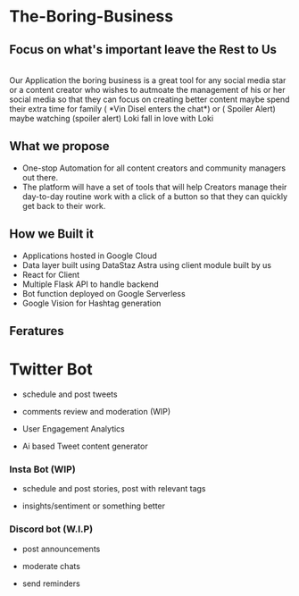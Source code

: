 # The-Boring-Business
## Focus on what's important leave the Rest to Us
<br>
Our Application the boring business is a great tool for any social media star or a content creator who wishes to autmoate the management of his or her social media so that they can focus on creating better content maybe spend  their extra time for family ( *Vin Disel enters the chat*) or ( Spoiler Alert) maybe watching (spoiler alert)  Loki fall in love with Loki 
 
 ## What we propose 
- One-stop Automation for all content creators and community managers out there.
- The platform will have a set of tools that will help Creators manage their day-to-day routine work with a click of a button so that they can quickly get back to their work.

## How we Built it
 - Applications hosted in Google Cloud
 - Data layer built using DataStaz Astra using client module built by us 
 - React for Client 
 - Multiple Flask API to handle backend 
 - Bot function deployed on Google Serverless
 - Google Vision for Hashtag generation


## Feratures

# Twitter Bot

- schedule and post tweets 

- comments review and moderation (WIP)

- User Engagement Analytics

- Ai based Tweet content generator


### Insta Bot (WIP)

- schedule and post stories, post with relevant tags

- insights/sentiment or something better 


### Discord bot (W.I.P)

- post announcements

- moderate chats

- send reminders
 
 
